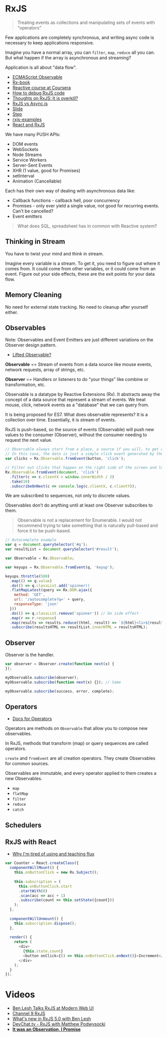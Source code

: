 # RxJS

> Treating events as collections and manipulating sets of events with "operators"

Few applications are completely synchronous, and writing async code is necessary to keep applications responsive.

Imagine you have a normal array, you can `filter`, `map`, `reduce` all you can. But what happen if the array is asynchronous and streaming?

Application is all about "data flow".

* [ECMAScript Observable](https://github.com/zenparsing/es-observable)
* [Rx-book](http://xgrommx.github.io/rx-book/index.html)
* [Reactive course at Coursera](https://www.coursera.org/course/reactive)
* [How to debug RxJS code](http://staltz.com/how-to-debug-rxjs-code.html)
* [Thoughts on RxJS: It is overkill?](https://medium.com/@BrianDiPalma/thoughts-on-rxjs-cf3562e20d74#.euhg705ok)
* [RxJS vs Async.js](https://github.com/Reactive-Extensions/RxJS/blob/master/doc/mapping/async/comparing.md)
* [Slide](https://github.com/npm/slide-flow-control)
* [Step](https://github.com/creationix/step)
* [rxjs-examples](https://github.com/annatomka/rxjs-examples)
* [React and RxJS](https://github.com/whiteinge/presentations/blob/master/react-rally_2015-08-24_react-rxjs/presentation.rst#rx-)

We have many PUSH APIs:

* DOM events
* WebSockets
* Node Streams
* Service Workers
* Server-Sent Events
* XHR (1 value, good for Promises)
* setInterval
* Animation (Cancellable)

Each has their own way of dealing with asynchronous data like:

* Callback functions - callback hell, poor concurrency
* Promises - only ever yield a single value, not good for recurring events. Can't be cancelled?
* Event emitters

> What does SQL, spreadsheet has in common with Reactive system?

## Thinking in Stream

You have to twist your mind and think in stream.

Imagine every variable is a stream. To get it, you need to figure out where it comes from. It could come from other variables, or it could come from an event. Figure out your side effects, these are the exit points for your data flow.

## Memory Cleaning

No need for external state tracking. No need to cleanup after yourself either.

## Observables

Note: Observables and Event Emitters are just different variations on the Observer design pattern.

* [Lifted Observable?](https://github.com/ReactiveX/RxJS/issues/60)

**Observable** == Stream of events from a data source like mouse events, network requests, array of strings, etc.

**Observer** == Handlers or listeners to do "your things" like combine or transformation, etc.

Observable is a datatype by Reactive Extensions (Rx). It abstracts away the concept of a data source that represent a stream of events. We treat mouse, click, network events as a "database" that we can query from.

It is being proposed for ES7. What does observable represents? It is a collection over time. Essentially, it is stream of events.

RxJS is push-based, so the source of events (Observable) will push new values to the consumer (Observer), without the consumer needing to request the next value.

```js
// Observable always start from a place, a source if you will, to get data from.
// In this case, the data is just a simple click event generated by the user.
var clicks = Rx.Observable.fromEvent(button, 'click');

// Filter out clicks that happen on the right side of the screen and logs only the first 10 clicks
Rx.Observable.fromEvent(document, 'click')
  .filter(c => c.clientX > window.innerWidth / 2)
  .take(10)
  .subscribeOnNext(c => console.log(c.clientX, c.clientY));
```

We are subscribed to sequences, not only to discrete values.

Observables don't do anything until at least one Observer subscribes to them.

> Observable is not a replacement for Enumerable. I would not recommend trying to take something that is naturally pull-based and force it to be push-based.

```js
// Autocomplete example
var q = document.querySelector('#q');
var resultList = document.querySelector('#result');

var Observable = Rx.Observable;

var keyups = Rx.Observable.fromEvent(q, 'keyup');

keyups.throttle(500)
  .map(() => q.value)
  .do(() => q.classList.add('spinner))
  .flatMapLatest(query => Rx.DOM.ajax({
    method: 'GET',
    url: '/autocomplete?q=' + query,
    responseType: 'json'  }))
  .do(() => q.classList.remove('spinner')) // Do side effect
  .map(r => r.response)
  .map(results => results.reduce((html, result) => `${html}<li>${result}</li>`))
  .subscribe(resultsHTML => resultList.innerHTML = resultsHTML);
```

## Observer

Observer is the handler.

```js
var observer = Observer.create(function next(x) {});

myObservable.subscribe(observer);
myObservable.subscribe(function next(x) {}); // Same

myObservable.subscribe(success, error, complete);
```

## Operators

* [Docs for Operators](https://github.com/Reactive-Extensions/RxJS/tree/master/doc/api/core/operators)

Operators are methods on `Observable` that allow you to compose new observables.

In RxJS, methods that transform (map) or query sequences are called operators.

`create` and `fromEvent` are all creation operators. They create Observables for common sources.

Observables are immutable, and every operator applied to them creates a new Observables.

* `map`
* `flatMap`
* `filter`
* `reduce`
* `catch`

## Schedulers

## RxJS with React

* [Why I'm tired of using and teaching flux](https://gist.github.com/justinwoo/08f9f8fcdcf865025f18)

```js
var Counter = React.createClass({
  componentWillMount() {
    this.onButtonClick = new Rx.Subject();
    
    this.subscription = (
      this.onButtonClick.start
      .startWith(0)
      .scan(acc => acc + 1)
      .subscribe(count => this.setState({count}))
    );
  },
  
  componentWillUnmount() {
    this.subscription.dispose();
  },
  
  render() {
    return (
      <div>
        {this.state.count}
        <button onClick={() => this.onButtonClick.onNext()}>Increment</button>
      </div>
    );
  }
});
```

# Videos

* [Ben Lesh Talks RxJS at Modern Web UI](https://www.youtube.com/watch?v=yk_6eU3Hcwo)
* [Channel 9 RxJS](https://channel9.msdn.com/Tags/rxjs)
* [What's new in RxJS 5.0 with Ben Lesh](https://www.youtube.com/watch?v=9on6u7pI3vY)
* [DevChat.tv - RxJS with Matthew Podwysocki](https://devchat.tv/js-jabber/182-jsj-rxjs-with-matthew-podwysocki)
* [**It was an Observation, I Promise**](https://www.youtube.com/watch?v=XhVyrAFed58)